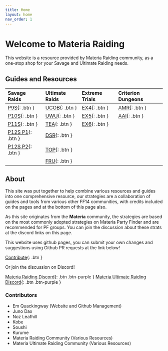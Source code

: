 ```yaml
---
title: Home
layout: home
nav_order: 1
---
```


# Welcome to Materia Raiding

This website is a resource provided by Materia Raiding community, as a one-stop shop for your Savage and Ultimate Raiding needs.

## Guides and Resources

| Savage Raids              | Ultimate Raids       | Extreme Trials     | Criterion Dungeons |
|:--------------------------|:---------------------|:-------------------|:-------------------|
|[P9S](/p9s){: .btn }       |[UCOB](/ucob){: .btn }|[EX4](/ex4){: .btn }|[AMR](/amr){: .btn }|
|[P10S](/p10s){: .btn }     |[UWU](/uwu){: .btn }  |[EX5](/ex5){: .btn }|[AAI](/aai){: .btn }|
|[P11S](/p11s){: .btn }     |[TEA](/tea){: .btn }  |[EX6](/ex6){: .btn }|                    |
|[P12S P1](/p12s-1){: .btn }|[DSR](/dsr){: .btn }  |                    |                    |
|[P12S P2](/p12s-2){: .btn }|[TOP](/top){: .btn }  |                    |                    |
|                           |[FRU](/fru){: .btn }  |                    |                    |

## About

This site was put together to help combine various resources and guides into one comprehensive resource, our strategies are a collaboration of guides and tools from various other FF14 communities, with credits included on the pages and at the bottom of this page also.

As this site originates from the **Materia** community, the strategies are based on the most commonly adopted strategies on Materia Party Finder and are recommended for PF groups. You can join the discussion about these strats at the discord links on this page.

This website uses github pages, you can submit your own changes and suggestions using Github PR requests at the link below!

[Contribute](https://github.com/materiaraiding/materiaraiding){: .btn }

Or join the discussion on Discord!

[Materia Raiding Discord](https://discord.gg/EySn5dRj65){: .btn .btn-purple }
[Materia Ultimate Raiding Discord](https://discord.gg/ArZz3b8PZV){: .btn .btn-purple }

### Contributors
- Em Quackingway (Website and Github Management)
- Juno Dax
- Noz Leafhill
- Kobe
- Soushi
- Kurume
- Materia Raiding Community (Various Resources)
- Materia Ultimate Raiding Community (Various Resources)
